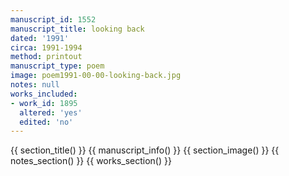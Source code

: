 ```yaml
---
manuscript_id: 1552
manuscript_title: looking back
dated: '1991'
circa: 1991-1994
method: printout
manuscript_type: poem
image: poem1991-00-00-looking-back.jpg
notes: null
works_included:
- work_id: 1895
  altered: 'yes'
  edited: 'no'
---
```


{{ section_title() }}
{{ manuscript_info() }}
{{ section_image() }}
{{ notes_section() }}
{{ works_section() }}
